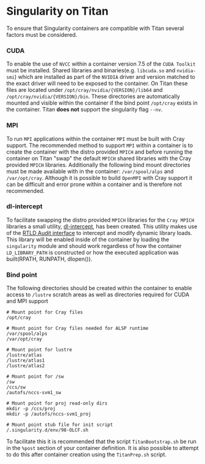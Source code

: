 # Singularity on Titan
To ensure that Singularity containers are compatible with Titan several factors must be considered.

### CUDA
To enable the use of `NVCC` within a container version 7.5 of the `CUDA Toolkit` must be installed. Shared libraries and binaries(e.g. `libcuda.so` and `nvidia-smi`) which are installed as part of the `NVIDIA` driver and version matched to the exact driver will need to be exposed to the container. On Titan these files are located under `/opt/cray/nvidia/{VERSION}/lib64` and `/opt/cray/nvidia/{VERSION}/bin`. These directories are automatically mounted and visible within the container if the bind point `/opt/cray` exists in the container. Titan **does not** support the singularity flag `--nv`.

### MPI
To run `MPI` applications within the container `MPI` must be built with Cray support. The recommended method to support  `MPI` within a container is to create the container with the distro provided `MPICH` and before running the container on Titan "swap" the default `MPICH` shared libraries with the Cray provided `MPICH` libraries. Additionally the following bind mount directories must be made available with in the container: `/var/spool/alps` and `/var/opt/cray`. Although it is possible to build `OpenMPI` with Cray support it can be difficult and error prone within a container and is therefore not recommended.

### dl-intercept
To facilitate swapping the distro provided `MPICH` libraries for the `Cray MPICH` libraries a small utility, [dl-intercept](https://github.com/olcf/dl-intercept), has been created. This utility makes use of the [RTLD Audit interface](http://man7.org/linux/man-pages/man7/rtld-audit.7.html) to intercept and modify dynamic library loads. This library will be enabled inside of the container by loading the `singularity` module and should work regardless of how the container `LD_LIBRARY_PATH` is constructed or how the executed application was built(RPATH, RUNPATH, dlopen()).

### Bind point
The following directories should be created within the container to enable access to `/lustre` scratch areas as well as directories required for CUDA and MPI support
```
# Mount point for Cray files
/opt/cray

# Mount point for Cray files needed for ALSP runtime
/var/spool/alps
/var/opt/cray

# Mount point for lustre
/lustre/atlas
/lustre/atlas1
/lustre/atlas2

# Mount point for /sw
/sw
/ccs/sw
/autofs/nccs-svm1_sw

# Mount point for proj read-only dirs
mkdir -p /ccs/proj
mkdir -p /autofs/nccs-svm1_proj

# Mount point stub file for init script
/.singularity.d/env/98-OLCF.sh
```
To facilitate this it is recommended that the script `TitanBootstrap.sh` be run in the `%post` section of your container definition. It is also possible to attempt to do this after container creation using the `TitanPrep.sh` script.
